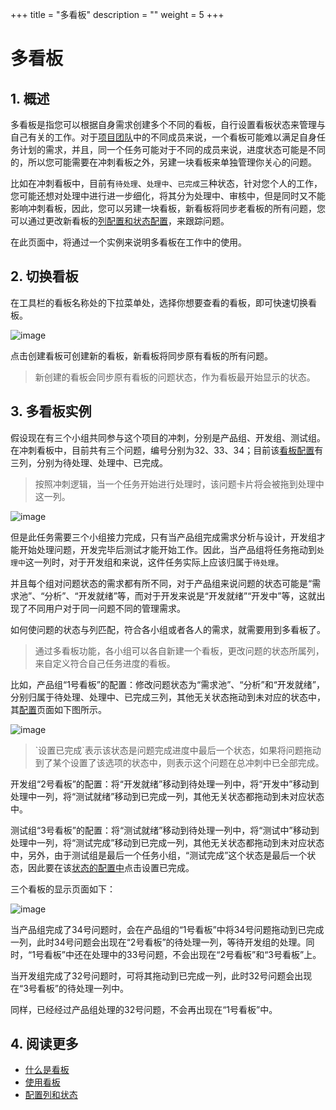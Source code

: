 +++
title = "多看板"
description = ""
weight = 5
+++

# 多看板

## 1. 概述

多看板是指您可以根据自身需求创建多个不同的看板，自行设置看板状态来管理与自己有关的工作。对于[项目团队](../../teammember)中的不同成员来说，一个看板可能难以满足自身任务计划的需求，并且，同一个任务可能对于不同的成员来说，进度状态可能是不同的，所以您可能需要在冲刺看板之外，另建一块看板来单独管理你关心的问题。

比如在冲刺看板中，目前有`待处理`、`处理中`、`已完成`三种状态，针对您个人的工作，您可能还想对处理中进行进一步细化，将其分为处理中、审核中，但是同时又不能影响冲刺看板，因此，您可以另建一块看板，新看板将同步老看板的所有问题，您可以通过更改新看板的[列配置和状态配置](../config)，来跟踪问题。

在此页面中，将通过一个实例来说明多看板在工作中的使用。

## 2. 切换看板

在工具栏的看板名称处的下拉菜单处，选择你想要查看的看板，即可快速切换看板。

![image](/docs/user-guide/cooperation/iteration-plan/image/scrumboard-25.png)

点击创建看板可创建新的看板，新看板将同步原有看板的所有问题。

<blockquote class="note"> 
新创建的看板会同步原有看板的问题状态，作为看板最开始显示的状态。
</blockquote>

## 3. 多看板实例

假设现在有三个小组共同参与这个项目的冲刺，分别是产品组、开发组、测试组。在冲刺看板中，目前共有三个问题，编号分别为32、33、34；目前该[看板配置](../config)有三列，分别为待处理、处理中、已完成。

<blockquote class="note"> 
按照冲刺逻辑，当一个任务开始进行处理时，该问题卡片将会被拖到处理中这一列。
</blockquote>

![image](/docs/user-guide/cooperation/iteration-plan/image/scrumboard-26.png)

但是此任务需要三个小组接力完成，只有当产品组完成需求分析与设计，开发组才能开始处理问题，开发完毕后测试才能开始工作。因此，当产品组将任务拖动到`处理中`这一列时，对于开发组和来说，这件任务实际上应该归属于`待处理`。

并且每个组对问题状态的需求都有所不同，对于产品组来说问题的状态可能是“需求池”、“分析”、“开发就绪”等，而对于开发来说是“开发就绪”“开发中”等，这就出现了不同用户对于同一问题不同的管理需求。

如何使问题的状态与列匹配，符合各小组或者各人的需求，就需要用到多看板了。

<blockquote class="note"> 
通过多看板功能，各小组可以各自新建一个看板，更改问题的状态所属列，来自定义符合自己任务进度的看板。
</blockquote>

比如，产品组“1号看板”的配置：修改问题状态为“需求池”、“分析”和“开发就绪”，分别归属于待处理、处理中、已完成三列，其他无关状态拖动到未对应的状态中，其[配置](../config)页面如下图所示。

![image](/docs/user-guide/cooperation/iteration-plan/image/scrumboard-27.png)
 
<blockquote class="note"> 
`设置已完成`表示该状态是问题完成进度中最后一个状态，如果将问题拖动到了某个设置了该选项的状态中，则表示这个问题在总冲刺中已全部完成。 
</blockquote>

开发组“2号看板”的配置：将“开发就绪”移动到待处理一列中，将“开发中”移动到处理中一列，将“测试就绪”移动到已完成一列，其他无关状态都拖动到未对应状态中。

测试组“3号看板”的配置：将“测试就绪”移动到待处理一列中，将“测试中”移动到处理中一列，将“测试完成”移动到已完成一列，其他无关状态都拖动到未对应状态中，另外，由于测试组是最后一个任务小组，“测试完成”这个状态是最后一个状态，因此要在该[状态的配置中]()点击设置已完成。

三个看板的显示页面如下：

![image](/docs/user-guide/cooperation/iteration-plan/image/scrumboard-28.png)

当产品组完成了34号问题时，会在产品组的“1号看板”中将34号问题拖动到已完成一列，此时34号问题会出现在“2号看板”的待处理一列，等待开发组的处理。同时，“1号看板”中还在处理中的33号问题，不会出现在“2号看板”和“3号看板”上。

当开发组完成了32号问题时，可将其拖动到已完成一列，此时32号问题会出现在“3号看板”的待处理一列中。

同样，已经经过产品组处理的32号问题，不会再出现在“1号看板”中。

## 4. 阅读更多

- [什么是看板](../whatisboard)
- [使用看板](../useboard)
- [配置列和状态](../config)